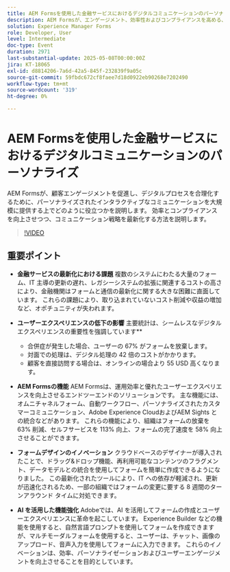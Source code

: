 ```yaml
---
title: AEM Formsを使用した金融サービスにおけるデジタルコミュニケーションのパーソナライズ
description: AEM Formsが、エンゲージメント、効率性およびコンプライアンスを高める、パーソナライズされたスケーラブルなコミュニケーションを金融サービスで提供する方法を説明します。
solution: Experience Manager Forms
role: Developer, User
level: Intermediate
doc-type: Event
duration: 2971
last-substantial-update: 2025-05-08T00:00:00Z
jira: KT-18065
exl-id: d8814206-7a6d-42a5-845f-232839f9a05c
source-git-commit: 59fbdc672cf8faee7d18d0922eb90268e7202490
workflow-type: tm+mt
source-wordcount: '319'
ht-degree: 0%

---
```


# AEM Formsを使用した金融サービスにおけるデジタルコミュニケーションのパーソナライズ

AEM Formsが、顧客エンゲージメントを促進し、デジタルプロセスを合理化するために、パーソナライズされたインタラクティブなコミュニケーションを大規模に提供する上でどのように役立つかを説明します。 効率とコンプライアンスを向上させつつ、コミュニケーション戦略を最新化する方法を説明します。

>[!VIDEO](https://video.tv.adobe.com/v/3458104/?learn=on&enablevpops)

## 重要ポイント

* **金融サービスの最新化における課題** 複数のシステムにわたる大量のフォーム、IT 主導の更新の遅れ、レガシーシステムの拡張に関連するコストの高さにより、金融機関はフォームと通信の最新化に関する大きな困難に直面しています。 これらの課題により、取り込まれていないコスト削減や収益の増加など、オポチュニティが失われます。

* **ユーザーエクスペリエンスの低下の影響** 主要統計は、シームレスなデジタルエクスペリエンスの重要性を強調しています**

   * 合併症が発生した場合、ユーザーの 67% がフォームを放棄します。
   * 対面での処理は、デジタル処理の 42 倍のコストがかかります。
   * 顧客を直接訪問する場合は、オンラインの場合より 55 USD 高くなります。

* **AEM Formsの機能** AEM Formsは、運用効率と優れたユーザーエクスペリエンスを向上させるエンドツーエンドのソリューションです。 主な機能には、オムニチャネルフォーム、自動ワークフロー、パーソナライズされたカスタマーコミュニケーション、Adobe Experience CloudおよびAEM Sights との統合などがあります。 これらの機能により、組織はフォームの放棄を 63% 削減、セルフサービスを 113% 向上、フォームの完了速度を 58% 向上させることができます。

* **フォームデザインのイノベーション** クラウドベースのデザイナーが導入されたことで、ドラッグ&amp;ドロップ機能、再利用可能なコンテンツのフラグメント、データモデルとの統合を使用してフォームを簡単に作成できるようになりました。 この最新化されたツールにより、IT への依存が軽減され、更新が迅速化されるため、一部の組織ではフォームの変更に要する 8 週間のターンアラウンド タイムに対処できます。

* **AI を活用した機能強化** Adobeでは、AI を活用してフォームの作成とユーザーエクスペリエンスに革命を起こしています。 Experience Builder などの機能を使用すると、自然言語プロンプトを使用してフォームを作成できますが、マルチモーダルフォームを使用すると、ユーザーは、チャット、画像のアップロード、音声入力を使用してフォームに入力できます。 これらのイノベーションは、効率、パーソナライゼーションおよびユーザーエンゲージメントを向上させることを目的としています。
